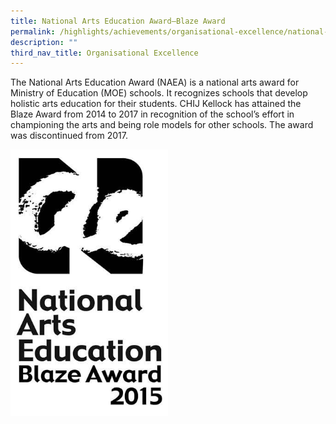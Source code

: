 ```yaml
---
title: National Arts Education Award–Blaze Award
permalink: /highlights/achievements/organisational-excellence/national-arts-education-award-blaze-award/
description: ""
third_nav_title: Organisational Excellence
---
```

<p>The National Arts Education Award (NAEA) is a national arts award for Ministry of Education (MOE) schools. It recognizes schools that develop holistic arts education for their students. CHIJ Kellock has attained the Blaze Award from 2014 to 2017 in recognition of the school&rsquo;s effort in championing the arts and being role models for other schools. The award was discontinued from 2017.</p>
<img style="width: 50%;" src="/images/nae.jpg" />